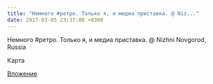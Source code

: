 ```yaml
---
title: "Немного #ретро. Только я, и медиа приставка. @ Niz..."
date: 2017-03-05 23:37:00 +0300
---
```


Немного #ретро. Только я, и медиа приставка. @ Nizhni Novgorod, Russia

Карта

[Вложение](/assets/vk_photos/1/0oQ7E-vccQ0.jpg)
